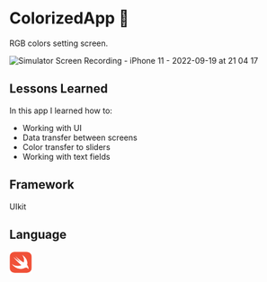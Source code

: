
# ColorizedApp 🎨
 
RGB colors setting screen.

![Simulator Screen Recording - iPhone 11 - 2022-09-19 at 21 04 17](https://user-images.githubusercontent.com/104303173/191087400-4fbba304-d425-4197-ad32-d7b449224122.gif)

## Lessons Learned

In this app I learned how to: 

- Working with UI
- Data transfer between screens
- Color transfer to sliders
- Working with text fields



## Framework 
UIkit


## Language

<a href="https://developer.apple.com/swift/" target="_blank" rel="noreferrer"> <img src="https://raw.githubusercontent.com/devicons/devicon/master/icons/swift/swift-original.svg" alt="swift" width="40" height="40"/>
